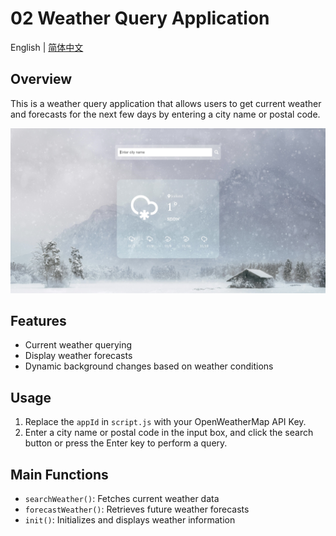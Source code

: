 # 02 Weather Query Application

English | [简体中文](./README_zh.md)

## Overview

This is a weather query application that allows users to get current weather and forecasts for the next few days by entering a city name or postal code.

![02-weatherapp](../img-storage/02-weatherapp.jpg)

## Features

- Current weather querying
- Display weather forecasts
- Dynamic background changes based on weather conditions

## Usage

1. Replace the `appId` in `script.js` with your OpenWeatherMap API Key.
2. Enter a city name or postal code in the input box, and click the search button or press the Enter key to perform a query.

## Main Functions

- `searchWeather()`: Fetches current weather data
- `forecastWeather()`: Retrieves future weather forecasts
- `init()`: Initializes and displays weather information

